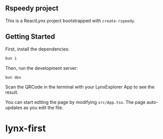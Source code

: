 ## Rspeedy project

This is a ReactLynx project bootstrapped with `create-rspeedy`.

## Getting Started

First, install the dependencies:

```bash
bun i
```

Then, run the development server:

```bash
bun dev
```

Scan the QRCode in the terminal with your LynxExplorer App to see the result.

You can start editing the page by modifying `src/App.tsx`. The page auto-updates as you edit the file.
# lynx-first
